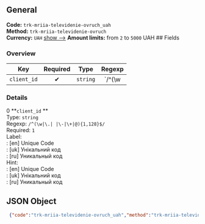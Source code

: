 ## General 
**Code:** `trk-mriia-televidenie-ovruch_uah`  
**Method:** `trk-mriia-televidenie-ovruch`  
**Currency:** `UAH` [show -->]() 
**Amount limits:** from `2`  to `5000`  UAH ## Fields 
### Overview 
|Key|Required|Type|Regexp| 
|:---:|:---:|:---:|:---:| 
|`client_id` |✔ |`string` |`/^(\w|\.| |\-|\+|@){1,128}$/` | 
 
### Details 
0 **`client_id` **  
Type: `string`  
Regexp: `/^(\w|\.| |\-|\+|@){1,128}$/`  
Required: `1`  
Label:  
: [en] Unique Code  
: [uk] Унікальний код  
: [ru] Уникальный код  
Hint:  
: [en] Unique Code  
: [uk] Унікальний код  
: [ru] Уникальный код  
## JSON Object 
```json
 {"code":"trk-mriia-televidenie-ovruch_uah","method":"trk-mriia-televidenie-ovruch","currency":"UAH","fields":[{"key":"client_id","type":"string","label":{"en":"Unique Code","uk":"\u0423\u043d\u0456\u043a\u0430\u043b\u044c\u043d\u0438\u0439 \u043a\u043e\u0434","ru":"\u0423\u043d\u0438\u043a\u0430\u043b\u044c\u043d\u044b\u0439 \u043a\u043e\u0434"},"regexp":"\/^(\\w|\\.| |\\-|\\+|@){1,128}$\/","required":true,"position":1,"hint":{"en":"Unique Code","uk":"\u0423\u043d\u0456\u043a\u0430\u043b\u044c\u043d\u0438\u0439 \u043a\u043e\u0434","ru":"\u0423\u043d\u0438\u043a\u0430\u043b\u044c\u043d\u044b\u0439 \u043a\u043e\u0434"},"example":"10803082"}],"amount_min":2,"amount_max":5000}```  
